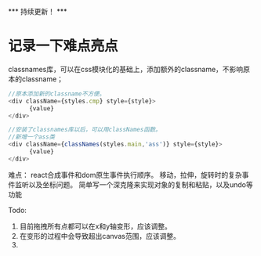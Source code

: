 *** 持续更新！ ***

# 记录一下难点亮点

classnames库，可以在css模块化的基础上，添加额外的classname，不影响原本的classname；
``` javascript
//原本添加新的classname不方便。
<div className={styles.cmp} style={style}>
      {value}
</div>

//安装了classnames库以后，可以用classNames函数。
//新增一个ass类
<div className={classNames(styles.main,'ass')} style={style}>
      {value}
</div>
```
难点：
react合成事件和dom原生事件执行顺序。
移动，拉伸，旋转时的复杂事件监听以及坐标问题。
简单写一个深克隆来实现对象的复制和粘贴，以及undo等功能


Todo:
1. 目前拖拽所有点都可以在x和y轴变形，应该调整。
2. 在变形的过程中会导致超出canvas范围，应该调整。
3. 
